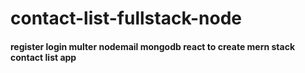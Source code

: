 # contact-list-fullstack-node


#### register login multer nodemail mongodb react to create mern stack contact list app
